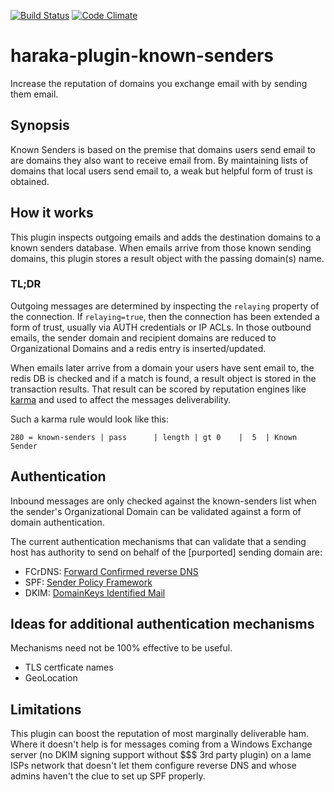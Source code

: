 [![Build Status][ci-img]][ci-url]
[![Code Climate][clim-img]][clim-url]

# haraka-plugin-known-senders

Increase the reputation of domains you exchange email with by sending them email.

## Synopsis

Known Senders is based on the premise that domains users send email to are domains they also want to receive email from. By maintaining lists of domains that local users send email to, a weak but helpful form of trust is obtained.

## How it works

This plugin inspects outgoing emails and adds the destination domains to a known senders database. When emails arrive from those known sending domains, this plugin stores a result object with the passing domain(s) name.

### TL;DR

Outgoing messages are determined by inspecting the `relaying` property of the connection. If `relaying=true`, then the connection has been extended a form of trust, usually via AUTH credentials or IP ACLs. In those outbound emails, the sender domain and recipient domains are reduced to Organizational Domains and a redis entry is inserted/updated.

When emails later arrive from a domain your users have sent email to, the redis DB is checked and if a match is found, a result object is stored in the transaction results. That result can be scored by reputation engines like [karma](https://github.com/haraka/haraka-plugin-karma) and used to affect the messages deliverability.

Such a karma rule would look like this:

`280 = known-senders | pass      | length | gt 0    |  5  | Known Sender`

## Authentication

Inbound messages are only checked against the known-senders list when the sender's Organizational Domain can be validated against a form of domain authentication.

The current authentication mechanisms that can validate that a sending host has authority to send on behalf of the [purported] sending domain are:

- FCrDNS: [Forward Confirmed reverse DNS](https://en.wikipedia.org/wiki/Forward-confirmed_reverse_DNS)
- SPF: [Sender Policy Framework](https://en.wikipedia.org/wiki/Sender_Policy_Framework)
- DKIM: [DomainKeys Identified Mail](https://en.wikipedia.org/wiki/DomainKeys_Identified_Mail)

## Ideas for additional authentication mechanisms

Mechanisms need not be 100% effective to be useful.

- TLS certficate names
- GeoLocation

## Limitations

This plugin can boost the reputation of most marginally deliverable ham. Where it doesn't help is for messages coming from a Windows Exchange server (no DKIM signing support without $$$ 3rd party plugin) on a lame ISPs network that doesn't let them configure reverse DNS and whose admins haven't the clue to set up SPF properly.

[ci-img]: https://github.com/haraka/haraka-plugin-known-senders/actions/workflows/ci.yml/badge.svg
[ci-url]: https://github.com/haraka/haraka-plugin-known-senders/actions/workflows/ci.yml
[clim-img]: https://codeclimate.com/github/haraka/haraka-plugin-known-senders/badges/gpa.svg
[clim-url]: https://codeclimate.com/github/haraka/haraka-plugin-known-senders
